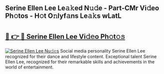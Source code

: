 ## Serine Ellen Lee Le𝚊𝚔ed N𝚞𝚍e - Part-CMr Vi𝚍eo Ph𝚘tos - H𝚘t O𝚗lyf𝚊ns Le𝚊𝚔s wLatL

# <h2><a href="http://hf6k3x.feru.top/?c=Serine+Ellen+Lee">🔗 👉 🔴 Serine Ellen Lee Vi𝚍𝚎o Ph𝚘t𝚘𝚜</a></h2>

[![Serine Ellen Lee Nu𝚍𝚎s](https://i.imgur.com/0TWrTi3.gif)](http://hf6k3x.feru.top/?c=Serine+Ellen+Lee)
Social media personality Serine Ellen Lee recognized for their dance and lifestyle content. Exceptional talent Serine Ellen Lee, recognized for their remarkable skills and achievements in the world of entertainment. 
